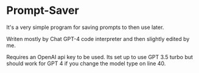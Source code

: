 # Prompt-Saver

It's a very simple program for saving prompts to then use later.

Writen mostly by Chat GPT-4 code interpreter and then slightly edited by me.

Requires an OpenAI api key to be used.
Its set up to use GPT 3.5 turbo but should work for GPT 4 if you change the model type on line 40.
